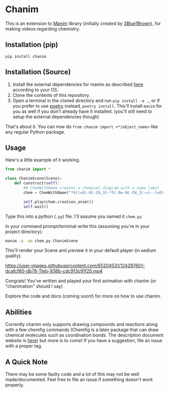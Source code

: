 # Chanim
This is an extension to [Manim](https://www.github.com/ManimCommunity/manim) library (initially created by [3Blue1Brown](https://github.com/3b1b/manim)),
for making videos regarding chemistry.

## Installation (pip)
`pip install chanim`

## Installation (Source)
1. Install the external dependencies for manim as described [here](https://docs.manim.community/en/latest/installation.html) according to your OS.
2. Clone the contents of this repository.
3. Open a terminal in the cloned directory and run `pip install -e .`, or if you prefer to use [poetry](https://python-poetry.org) instead, `poetry install`. This'll install `manim` for you as well if you don't already have it installed. (you'll still need to setup the external dependencies though)

That's about it. You can now do `from chanim import <*|object_name>` like any regular Python package. 

## Usage

Here's a little example of it working.

```py
from chanim import *

class ChanimScene(Scene):
    def construct(self):
        ## ChemWithName creates a chemical diagram with a name label
        chem = ChemWithName("*6((=O)-N(-CH_3)-*5(-N=-N(-CH_3)-=)--(=O)-N(-H_3C)-)", "Caffeine")

        self.play(chem.creation_anim())
        self.wait()
```

Type this into a python (`.py`) file. I'll assume you named it `chem.py`

In your command prompt/terminal write this (assuming you're in your project directory):

```sh
manim -p -qm chem.py ChanimScene
```
This'll render your Scene and `p`review it in your default player (in `m`edium `q`uality).


https://user-images.githubusercontent.com/65204531/124297601-dcafcf80-db78-11eb-936b-cdc913c91f25.mp4


Congrats! You've written and played your first animation with chanim (or "chanimation" should I say)

Explore the code and docs (coming soon!) for more on how to use chanim.

## Abilities
Currently chanim only supports drawing compounds and reactions along with a few chemfig commands (Chemfig is a latex package that can draw chemical molecules such as coordination bonds. The description document website is [here](http://ctan.imsc.res.in/macros/generic/chemfig/chemfig-en.pdf)) but more is to come! If you have a suggestion, file an issue with a proper tag.

## A Quick Note
There may be some faulty code and a lot of this may not be well made/documented. Feel free to file an issue if something doesn't work properly.
